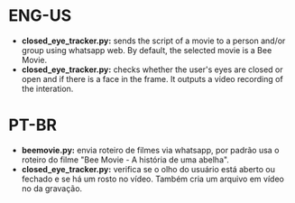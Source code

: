 # ENG-US

- **closed_eye_tracker.py:** sends the script of a movie to a person and/or group using whatsapp web. By default, the selected movie is a Bee Movie.
- **closed_eye_tracker.py:**  checks whether the user's eyes are closed or open and if there is a face in the frame. It outputs a video recording of the interation.

# PT-BR

- **beemovie.py:** envia roteiro de filmes via whatsapp, por padrão usa o roteiro do filme "Bee Movie - A história de uma abelha".
- **closed_eye_tracker.py:** verifica se o olho do usuário está aberto ou fechado e se há um rosto no vídeo. Também cria um arquivo em vídeo no da gravação.

